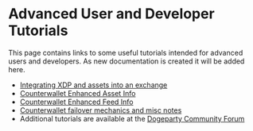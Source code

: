 Advanced User and Developer Tutorials
======================================

This page contains links to some useful tutorials intended for advanced users and developers. As new documentation is created it will be added here.

- [Integrating XDP and assets into an exchange](exchange_integration.md)
- [Counterwallet Enhanced Asset Info](enhanced_asset_info.md)
- [Counterwallet Enhanced Feed Info](enhanced_feed_info.md)
- [Counterwallet failover mechanics and misc notes](dogewallet_notes.md)
- Additional tutorials are available at the [Dogeparty Community Forum](https://forum.dogeparty.net)

